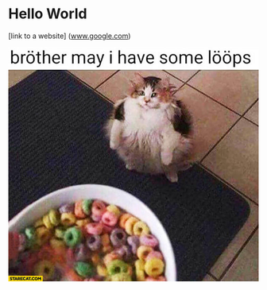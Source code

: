 # Hello World 

[link to a website] (www.google.com)

![cat meme of cat asking brother may i have some loops](https://github.com/jenchaput7/hello-world/blob/gh-pages/loops.jpg "Loops")


